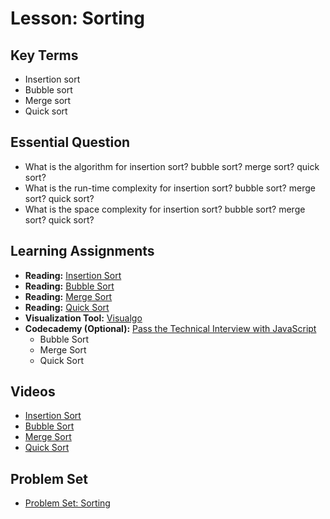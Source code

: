 # Lesson: Sorting

## Key Terms
* Insertion sort
* Bubble sort
* Merge sort
* Quick sort

## Essential Question
* What is the algorithm for insertion sort? bubble sort? merge sort? quick sort?
* What is the run-time complexity for insertion sort? bubble sort? merge sort? quick sort?
* What is the space complexity for insertion sort? bubble sort? merge sort? quick sort?

## Learning Assignments
* **Reading:** [Insertion Sort](https://www.geeksforgeeks.org/insertion-sort/)
* **Reading:** [Bubble Sort](https://www.geeksforgeeks.org/bubble-sort/)
* **Reading:** [Merge Sort](https://www.geeksforgeeks.org/merge-sort/)
* **Reading:** [Quick Sort](https://www.geeksforgeeks.org/quick-sort/)
* **Visualization Tool:** [Visualgo](https://visualgo.net/bn/sorting)
* **Codecademy (Optional):** [Pass the Technical Interview with JavaScript](https://www.codecademy.com/learn/paths/pass-the-technical-interview-with-javascript)
  * Bubble Sort
  * Merge Sort
  * Quick Sort

## Videos
* [Insertion Sort](https://www.youtube.com/watch?v=JU767SDMDvA)
* [Bubble Sort](https://www.youtube.com/watch?v=xli_FI7CuzA)
* [Merge Sort](https://www.youtube.com/watch?v=4VqmGXwpLqc)
* [Quick Sort](https://www.youtube.com/watch?v=Hoixgm4-P4M)

## Problem Set
- [Problem Set: Sorting](https://github.com/The-Marcy-Lab-School/problem-set-x-sorting)
